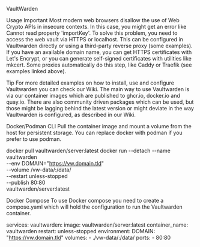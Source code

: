 VaultWarden

Usage
Important
Most modern web browsers disallow the use of Web Crypto APIs in insecure contexts. In this case, you might get an error like Cannot read property 'importKey'. To solve this problem, you need to access the web vault via HTTPS or localhost.
This can be configured in Vaultwarden directly or using a third-party reverse proxy (some examples).
If you have an available domain name, you can get HTTPS certificates with Let's Encrypt, or you can generate self-signed certificates with utilities like mkcert. Some proxies automatically do this step, like Caddy or Traefik (see examples linked above).

Tip
For more detailed examples on how to install, use and configure Vaultwarden you can check our Wiki.
The main way to use Vaultwarden is via our container images which are published to ghcr.io, docker.io and quay.io.
There are also community driven packages which can be used, but those might be lagging behind the latest version or might deviate in the way Vaultwarden is configured, as described in our Wiki.

Docker/Podman CLI
Pull the container image and mount a volume from the host for persistent storage.
You can replace docker with podman if you prefer to use podman.


docker pull vaultwarden/server:latest
docker run --detach --name vaultwarden \
  --env DOMAIN="https://vw.domain.tld" \
  --volume /vw-data/:/data/ \
  --restart unless-stopped \
  --publish 80:80 \
  vaultwarden/server:latest



Docker Compose
To use Docker compose you need to create a compose.yaml which will hold the configuration to run the Vaultwarden container.

services:
  vaultwarden:
    image: vaultwarden/server:latest
    container_name: vaultwarden
    restart: unless-stopped
    environment:
      DOMAIN: "https://vw.domain.tld"
    volumes:
      - ./vw-data/:/data/
    ports:
      - 80:80
